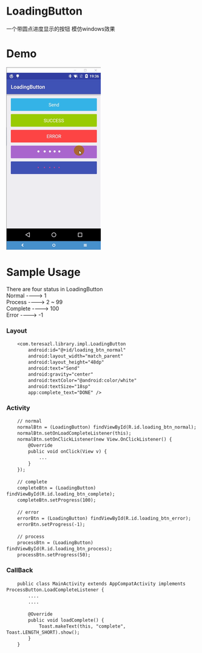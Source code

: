 # LoadingButton
一个带圆点进度显示的按钮
模仿windows效果

# Demo
![Sample Screenshots][1]

# Sample Usage
There are four status in LoadingButton  
Normal  ---->  1  
Process  ---->  2 ~ 99  
Complete  ----> 100  
Error  ---->  -1  

### Layout
        <com.teresazl.library.impl.LoadingButton
            android:id="@+id/loading_btn_normal"
            android:layout_width="match_parent"
            android:layout_height="48dp"
            android:text="Send"
            android:gravity="center"
            android:textColor="@android:color/white"
            android:textSize="18sp"
            app:complete_text="DONE" />

### Activity
        // normal
        normalBtn = (LoadingButton) findViewById(R.id.loading_btn_normal);
        normalBtn.setOnLoadCompleteListener(this);
        normalBtn.setOnClickListener(new View.OnClickListener() {
            @Override
            public void onClick(View v) {
                ...
            }
        });
        
        // complete
        completeBtn = (LoadingButton) findViewById(R.id.loading_btn_complete);
        completeBtn.setProgress(100);

        // error
        errorBtn = (LoadingButton) findViewById(R.id.loading_btn_error);
        errorBtn.setProgress(-1);

        // process
        processBtn = (LoadingButton) findViewById(R.id.loading_btn_process);
        processBtn.setProgress(50);
        
### CallBack

        public class MainActivity extends AppCompatActivity implements ProcessButton.LoadCompleteListener {
            ....
            ....
            
            @Override
            public void loadComplete() {
                Toast.makeText(this, "complete", Toast.LENGTH_SHORT).show();
            }
        }

[1]: https://github.com/teresazl/LoadingButton/blob/master/screenshots/loading_button.gif
